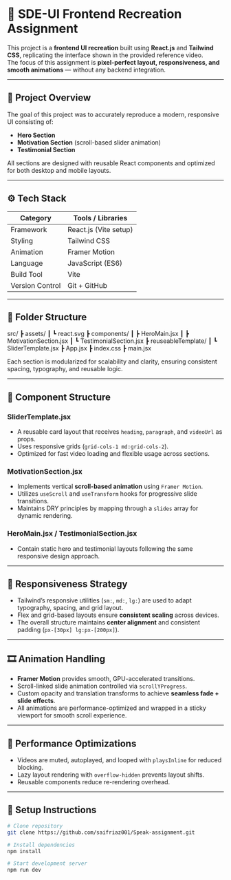 # 🎯 SDE-UI Frontend Recreation Assignment

This project is a **frontend UI recreation** built using **React.js** and **Tailwind CSS**, replicating the interface shown in the provided reference video.  
The focus of this assignment is **pixel-perfect layout, responsiveness, and smooth animations** — without any backend integration.

---

## 🧱 Project Overview

The goal of this project was to accurately reproduce a modern, responsive UI consisting of:
- **Hero Section**
- **Motivation Section** (scroll-based slider animation)
- **Testimonial Section**

All sections are designed with reusable React components and optimized for both desktop and mobile layouts.

---

## ⚙️ Tech Stack

| Category | Tools / Libraries |
|-----------|------------------|
| Framework | React.js (Vite setup) |
| Styling | Tailwind CSS |
| Animation | Framer Motion |
| Language | JavaScript (ES6) |
| Build Tool | Vite |
| Version Control | Git + GitHub |

---

## 📁 Folder Structure

src/
┣ assets/
┃ ┗ react.svg
┣ components/
┃ ┣ HeroMain.jsx
┃ ┣ MotivationSection.jsx
┃ ┗ TestimonialSection.jsx
┣ reuseableTemplate/
┃ ┗ SliderTemplate.jsx
┣ App.jsx
┣ index.css
┣ main.jsx


Each section is modularized for scalability and clarity, ensuring consistent spacing, typography, and reusable logic.

---

## 🧩 Component Structure

### **SliderTemplate.jsx**
- A reusable card layout that receives `heading`, `paragraph`, and `videoUrl` as props.
- Uses responsive grids (`grid-cols-1 md:grid-cols-2`).
- Optimized for fast video loading and flexible usage across sections.

### **MotivationSection.jsx**
- Implements vertical **scroll-based animation** using `Framer Motion`.
- Utilizes `useScroll` and `useTransform` hooks for progressive slide transitions.
- Maintains DRY principles by mapping through a `slides` array for dynamic rendering.

### **HeroMain.jsx / TestimonialSection.jsx**
- Contain static hero and testimonial layouts following the same responsive design approach.

---

## 📱 Responsiveness Strategy

- Tailwind’s responsive utilities (`sm:`, `md:`, `lg:`) are used to adapt typography, spacing, and grid layout.
- Flex and grid-based layouts ensure **consistent scaling** across devices.
- The overall structure maintains **center alignment** and consistent padding (`px-[30px] lg:px-[200px]`).

---

## 🎞️ Animation Handling

- **Framer Motion** provides smooth, GPU-accelerated transitions.
- Scroll-linked slide animation controlled via `scrollYProgress`.
- Custom opacity and translation transforms to achieve **seamless fade + slide effects**.
- All animations are performance-optimized and wrapped in a sticky viewport for smooth scroll experience.

---

## 🚀 Performance Optimizations

- Videos are muted, autoplayed, and looped with `playsInline` for reduced blocking.
- Lazy layout rendering with `overflow-hidden` prevents layout shifts.
- Reusable components reduce re-rendering overhead.

---

## 🧰 Setup Instructions

```bash
# Clone repository
git clone https://github.com/saifriaz001/Speak-assignment.git

# Install dependencies
npm install

# Start development server
npm run dev